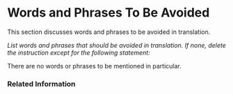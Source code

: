 # Words and Phrases To Be Avoided

This section discusses words and phrases to be avoided in translation.

*List words and phrases that should be avoided in translation. If none, delete the instruction except for the following statement:*

There are no words or phrases to be mentioned in particular.

### Related Information